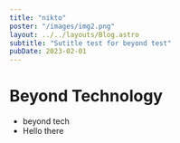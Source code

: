 ```yaml
---
title: "nikto"
poster: "/images/img2.png"
layout: ../../layouts/Blog.astro
subtitle: "Sutitle test for beyond test"
pubDate: 2023-02-01
---
```


# Beyond Technology

- beyond tech
- Hello there
